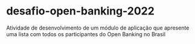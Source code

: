 # desafio-open-banking-2022
Atividade de desenvolvimento de um módulo de aplicação que apresente uma lista com todos os participantes do Open Banking no Brasil
